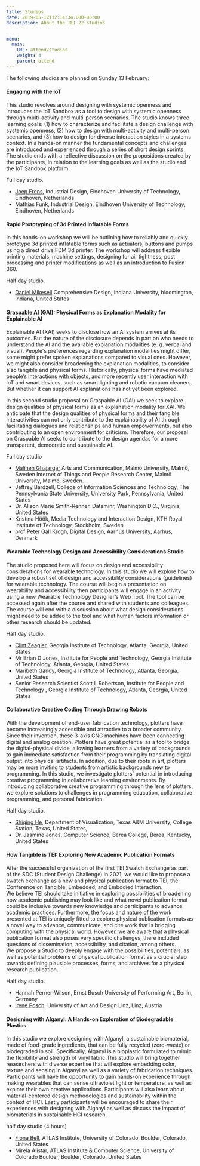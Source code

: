 ```yaml
---
title: Studios
date: 2019-05-12T12:14:34.000+06:00
description: About the TEI 22 studios


menu:
  main:
    URL: attend/studios
    weight: 4
    parent: attend
---
```


The following studios are planned on Sunday 13 February:

#### Engaging with the IoT

This studio revolves around designing with systemic openness and introduces the IoT Sandbox as a tool to design with systemic openness through multi-activity and multi-person scenarios. The studio knows three learning goals: (1) how to characterize and facilitate a design challenge with systemic openness, (2) how to design with multi-activity and multi-person scenarios, and (3) how to design for diverse interaction styles in a systems context. In a hands-on manner the fundamental concepts and challenges are introduced and experienced through a series of short design sprints. The studio ends with a reflective discussion on the propositions created by the participants, in relation to the learning goals as well as the studio and the IoT Sandbox platform.

Full day studio.

- [Joep Frens](mailto:j.w.frens@tue.nl), Industrial Design, Eindhoven University of Technology, Eindhoven, Netherlands
- Mathias Funk, Industrial Design, Eindhoven University of Technology, Eindhoven, Netherlands


####  Rapid Prototyping of 3d Printed Inflatable Forms

In this hands-on workshop we will be outlining how to reliably and quickly prototype 3d printed inflatable forms such as actuators, buttons and pumps using a direct drive FDM 3d printer. The workshop will address flexible printing materials, machine settings, designing for air tightness, post processing and printer modifications as well as an introduction to Fusion 360.

Half day studio.

- [Daniel Mikesell](mailto:danmikes@iu.edu) Comprehensive Design, Indiana University, bloomington, Indiana, United States

#### Graspable AI (GAI): Physical Forms as Explanation Modality for Explainable AI

Explainable AI (XAI) seeks to disclose how an AI system arrives at its outcomes. But the nature of the disclosure depends in part on who needs to understand the AI and the available explanation modalities (e. g. verbal and visual). People's preferences regarding explanation modalities might differ, some might prefer spoken explanations compared to visual ones. However, we might also consider broadening the explanation modalities, to consider also tangible and physical forms. Historically, physical forms have mediated people’s interactions with objects, and more recently user interaction with IoT and smart devices, such as smart lighting and robotic vacuum cleaners. But whether it can support AI explanations has not yet been explored.  
  
In this second studio proposal on Graspable AI (GAI) we seek to explore design qualities of physical forms as an explanation modality for XAI. We anticipate that the design qualities of physical forms and their tangible interactivities can not only contribute to the explainability of AI through facilitating dialogues and relationships and human empowerments, but also contributing to an open environment for criticism. Therefore, our proposal on Graspable AI seeks to contribute to the design agendas for a more transparent, democratic and sustainable AI.

Full day studio

-   [Maliheh Ghajargar](mailto:maliheh.ghajargar@mau.se) Arts and Communication, Malmö University, Malmö, Sweden Internet of Things and People Research Center, Malmö University, Malmö, Sweden.
-   Jeffrey Bardzell, College of Information Sciences and Technology, The Pennsylvania State University, University Park, Pennsylvania, United States
-   Dr. Alison Marie Smith-Renner, Dataminr, Washington D.C., Virginia, United States
-   Kristina Höök, Media Technology and Interaction Design, KTH Royal Institute of Technology, Stockholm, Sweden
-   prof Peter Gall Krogh, Digital Design, Aarhus University, Aarhus, Denmark


#### Wearable Technology Design and Accessibility Considerations Studio

The studio proposed here will focus on design and accessibility considerations for wearable technology. In this studio we will explore how to develop a robust set of design and accessibility considerations (guidelines) for wearable technology. The course will begin a presentation on wearability and accessibility then participants will engage in an activity using a new Wearable Technology Designer’s Web Tool. The tool can be accessed again after the course and shared with students and colleagues. The course will end with a discussion about what design considerations might need to be added to the tool and what human factors information or other research should be updated.

Half day studio.

-   [Clint Zeagler](mailto:clintzeagler@gatech.edu), Georgia Institute of Technology, Atlanta, Georgia, United States
-   Mr Brian D Jones, Institute for People and Technology, Georgia Institute of Technology, Atlanta, Georgia, United States
-   Maribeth Gandy, Georgia Institute of Technology, Atlanta, Georgia, United States
-   Senior Research Scientist Scott L Robertson, Institute for People and Technology , Georgia Institute of Technology, Atlanta, Georgia, United States

#### Collaborative Creative Coding Through Drawing Robots

With the development of end-user fabrication technology, plotters have become increasingly accessible and attractive to a broader community. Since their invention, these 3-axis CNC machines have been connecting digital and analog creation. Plotters have great potential as a tool to bridge the digital-physical divide, allowing learners from a variety of backgrounds to gain immediate satisfaction from their programming by translating digital output into physical artifacts. In addition, due to their roots in art, plotters may be more inviting to students from artistic backgrounds new to programming. In this studio, we investigate plotters' potential in introducing creative programming in collaborative learning environments. By introducing collaborative creative programming through the lens of plotters, we explore solutions to challenges in programming education, collaborative programming, and personal fabrication.

Half day studio.

-   [Shiqing He](mailto:liciahe@tamu.edu), Department of Visualization, Texas A&M University, College Station, Texas, United States, 
-   Dr. Jasmine Jones, Computer Science, Berea College, Berea, Kentucky, United States


#### How Tangible is TEI: Exploring New Academic Publication Formats

After the successful organization of the first TEI Swatch Exchange as part of the SDC (Student Design Challenge) in 2021, we would like to propose a swatch exchange as a new and physical publication format to TEI, the Conference on Tangible, Embedded, and Embodied Interaction.  
We believe TEI should take initiative in exploring possibilities of broadening how academic publishing may look like and what novel publication format could be inclusive towards new knowledge and participants to advance academic practices. Furthermore, the focus and nature of the work presented at TEI is uniquely fitted to explore physical publication formats as a novel way to advance, communicate, and cite work that is bridging computing with the physical world. However, we are aware that a physical publication format also poses very specific challenges, there included questions of dissemination, accessibility, and citation, among others.   
We propose a Studio to deeply engage with the possibilities, potentials, as well as potential problems of physical publication format as a crucial step towards defining plausible processes, forms, and archives for a physical research publication.

Half day studio.

-   Hannah Perner-Wilson,  Ernst Busch University of Performing Art, Berlin, Germany
-   [Irene Posch](mailto:ireneposch@gmail.com), University of Art and Design Linz, Linz, Austria


#### Designing with Alganyl: A Hands-on Exploration of Biodegradable Plastics

In this studio we explore designing with Alganyl, a sustainable biomaterial, made of food-grade ingredients, that can be fully recycled (zero-waste) or biodegraded in soil. Specifically, Alganyl is a bioplastic formulated to mimic the flexibility and strength of vinyl fabric.This studio will bring together researchers with diverse expertise that will explore embedding color, texture and sensing in Alganyl as well as a variety of fabrication techniques. Participants will have the opportunity to gain hands-on experience through making wearables that can sense ultraviolet light or temperature, as well as explore their own creative applications. Participants will also learn about material-centered design methodologies and sustainability within the context of HCI. Lastly participants will be encouraged to share their experiences with designing with Alganyl as well as discuss the impact of biomaterials in sustainable HCI research.

half day studio (4 hours)

-  [Fiona Bell](mailto:fiona.bell@colorado.edu), ATLAS Institute, University of Colorado, Boulder, Colorado, United States 
-   Mirela Alistar, ATLAS Institute & Computer Science, University of Colorado Boulder, Boulder, Colorado, United States